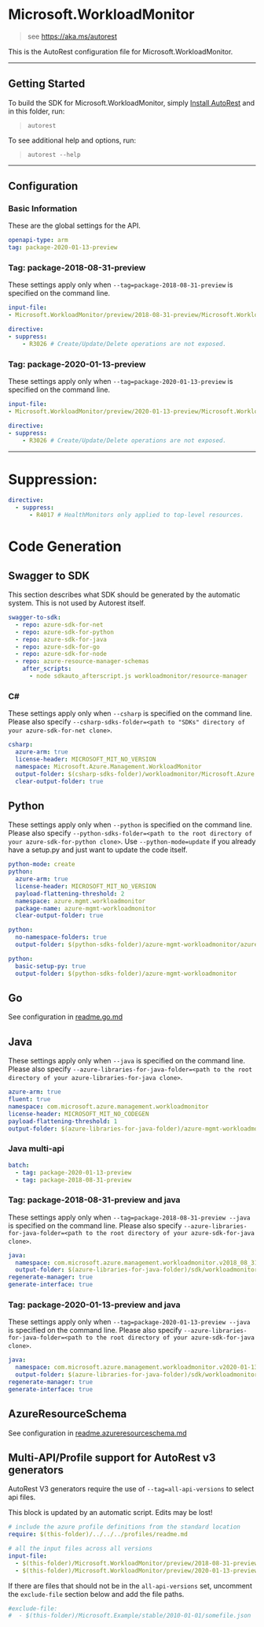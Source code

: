 # Microsoft.WorkloadMonitor

> see https://aka.ms/autorest

This is the AutoRest configuration file for Microsoft.WorkloadMonitor.

---
## Getting Started
To build the SDK for Microsoft.WorkloadMonitor, simply [Install AutoRest](https://aka.ms/autorest/install) and in this folder, run:

> `autorest`

To see additional help and options, run:

> `autorest --help`
---

## Configuration



### Basic Information
These are the global settings for the API.

``` yaml
openapi-type: arm
tag: package-2020-01-13-preview
```


### Tag: package-2018-08-31-preview

These settings apply only when `--tag=package-2018-08-31-preview` is specified on the command line.

``` yaml $(tag) == 'package-2018-08-31-preview'
input-file:
- Microsoft.WorkloadMonitor/preview/2018-08-31-preview/Microsoft.WorkloadMonitor.json
```

``` yaml
directive:
- suppress:
    - R3026 # Create/Update/Delete operations are not exposed.
```

### Tag: package-2020-01-13-preview

These settings apply only when `--tag=package-2020-01-13-preview` is specified on the command line.

``` yaml $(tag) == 'package-2020-01-13-preview'
input-file:
- Microsoft.WorkloadMonitor/preview/2020-01-13-preview/Microsoft.WorkloadMonitor.json
```

``` yaml
directive:
- suppress:
    - R3026 # Create/Update/Delete operations are not exposed.
```

---

# Suppression:
``` yaml
directive:
  - suppress:
      - R4017 # HealthMonitors only applied to top-level resources.
```

# Code Generation


## Swagger to SDK

This section describes what SDK should be generated by the automatic system.
This is not used by Autorest itself.

``` yaml $(swagger-to-sdk)
swagger-to-sdk:
  - repo: azure-sdk-for-net
  - repo: azure-sdk-for-python
  - repo: azure-sdk-for-java
  - repo: azure-sdk-for-go
  - repo: azure-sdk-for-node
  - repo: azure-resource-manager-schemas
    after_scripts:
      - node sdkauto_afterscript.js workloadmonitor/resource-manager
```


### C#

These settings apply only when `--csharp` is specified on the command line.
Please also specify `--csharp-sdks-folder=<path to "SDKs" directory of your azure-sdk-for-net clone>`.

``` yaml $(csharp)
csharp:
  azure-arm: true
  license-header: MICROSOFT_MIT_NO_VERSION
  namespace: Microsoft.Azure.Management.WorkloadMonitor
  output-folder: $(csharp-sdks-folder)/workloadmonitor/Microsoft.Azure.Management.WorkloadMonitor/src/Generated
  clear-output-folder: true
```

## Python

These settings apply only when `--python` is specified on the command line.
Please also specify `--python-sdks-folder=<path to the root directory of your azure-sdk-for-python clone>`.
Use `--python-mode=update` if you already have a setup.py and just want to update the code itself.
``` yaml $(python)
python-mode: create
python:
  azure-arm: true
  license-header: MICROSOFT_MIT_NO_VERSION
  payload-flattening-threshold: 2
  namespace: azure.mgmt.workloadmonitor
  package-name: azure-mgmt-workloadmonitor
  clear-output-folder: true
```
``` yaml $(python) && $(python-mode) == 'update'
python:
  no-namespace-folders: true
  output-folder: $(python-sdks-folder)/azure-mgmt-workloadmonitor/azure/mgmt/workloadmonitor
```
``` yaml $(python) && $(python-mode) == 'create'
python:
  basic-setup-py: true
  output-folder: $(python-sdks-folder)/azure-mgmt-workloadmonitor
```



## Go

See configuration in [readme.go.md](./readme.go.md)

## Java

These settings apply only when `--java` is specified on the command line.
Please also specify `--azure-libraries-for-java-folder=<path to the root directory of your azure-libraries-for-java clone>`.

``` yaml $(java)
azure-arm: true
fluent: true
namespace: com.microsoft.azure.management.workloadmonitor
license-header: MICROSOFT_MIT_NO_CODEGEN
payload-flattening-threshold: 1
output-folder: $(azure-libraries-for-java-folder)/azure-mgmt-workloadmonitor
```

### Java multi-api

``` yaml $(java) && $(multiapi)
batch:
  - tag: package-2020-01-13-preview
  - tag: package-2018-08-31-preview
```

### Tag: package-2018-08-31-preview and java

These settings apply only when `--tag=package-2018-08-31-preview --java` is specified on the command line.
Please also specify `--azure-libraries-for-java-folder=<path to the root directory of your azure-sdk-for-java clone>`.

``` yaml $(tag) == 'package-2018-08-31-preview' && $(java) && $(multiapi)
java:
  namespace: com.microsoft.azure.management.workloadmonitor.v2018_08_31_preview
  output-folder: $(azure-libraries-for-java-folder)/sdk/workloadmonitor/mgmt-v2018_08_31_preview
regenerate-manager: true
generate-interface: true
```

### Tag: package-2020-01-13-preview and java

These settings apply only when `--tag=package-2020-01-13-preview --java` is specified on the command line.
Please also specify `--azure-libraries-for-java-folder=<path to the root directory of your azure-sdk-for-java clone>`.

``` yaml $(tag) == 'package-2020-01-13-preview' && $(java) && $(multiapi)
java:
  namespace: com.microsoft.azure.management.workloadmonitor.v2020-01-13-preview
  output-folder: $(azure-libraries-for-java-folder)/sdk/workloadmonitor/mgmt-v2020-01-13-preview
regenerate-manager: true
generate-interface: true
```

## AzureResourceSchema

See configuration in [readme.azureresourceschema.md](./readme.azureresourceschema.md)

## Multi-API/Profile support for AutoRest v3 generators 

AutoRest V3 generators require the use of `--tag=all-api-versions` to select api files.

This block is updated by an automatic script. Edits may be lost!

``` yaml $(tag) == 'all-api-versions' /* autogenerated */
# include the azure profile definitions from the standard location
require: $(this-folder)/../../../profiles/readme.md

# all the input files across all versions
input-file:
  - $(this-folder)/Microsoft.WorkloadMonitor/preview/2018-08-31-preview/Microsoft.WorkloadMonitor.json
  - $(this-folder)/Microsoft.WorkloadMonitor/preview/2020-01-13-preview/Microsoft.WorkloadMonitor.json

```

If there are files that should not be in the `all-api-versions` set, 
uncomment the  `exclude-file` section below and add the file paths.

``` yaml $(tag) == 'all-api-versions'
#exclude-file: 
#  - $(this-folder)/Microsoft.Example/stable/2010-01-01/somefile.json
```